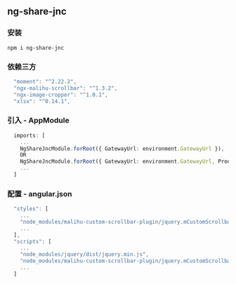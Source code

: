 ## ng-share-jnc

### 安装
`npm i ng-share-jnc`

### 依赖三方
```ts
  "moment": "^2.22.2",
  "ngx-malihu-scrollbar": "^1.3.2",
  "ngx-image-cropper": "^1.0.1",
  "xlsx": "^0.14.1",
```

### 引入 - AppModule
```ts
  imports: [
    ...
    NgShareJncModule.forRoot({ GatewayUrl: environment.GatewayUrl }),
    OR
    NgShareJncModule.forRoot({ GatewayUrl: environment.GatewayUrl, Production: environment.Production, DebugToken: environment.DebugToken }),
    ...
  ]
```

### 配置 - angular.json
```ts
  "styles": [
    ...
    "node_modules/malihu-custom-scrollbar-plugin/jquery.mCustomScrollbar.css"
    ...
  ],
  "scripts": [
    ...
    "node_modules/jquery/dist/jquery.min.js",
    "node_modules/malihu-custom-scrollbar-plugin/jquery.mCustomScrollbar.concat.min.js"
    ...
  ]
```

